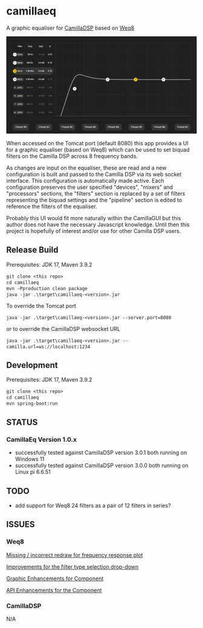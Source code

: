 # camillaeq
A graphic equaliser for [CamillaDSP](https://github.com/HEnquist/camilladsp) based on [Weq8](https://github.com/teropa/weq8)

![Screenshot](Screenshot.png)

When accessed on the Tomcat port (default 8080) this app provides a UI for a
graphic equaliser (based on Weq8) which can be used to set biquad filters on the
Camilla DSP across 8 frequency bands.

As changes are input on the equaliser,
these are read and a new configuration is built and passed to the Camilla DSP via
its web socket interface. This configuration is automatically made active.
Each configuration preserves the user specified "devices", "mixers" and "processors" sections,
the "filters" section is replaced by a set of filters representing the
biquad settings and the "pipeline" section is edited to reference the filters of the equaliser.

Probably this UI would fit more naturally within the CamillaGUI but this
author does not have the necessary Javascript knowledge.  Until then this
project is hopefully of interest and/or use for other Camilla DSP users.

## Release Build

Prerequisites: JDK 17, Maven 3.9.2

    git clone <this repo>
    cd camillaeq
    mvn -Pproduction clean package
    java -jar .\target\camillaeq-<version>.jar

To override the Tomcat port

    java -jar .\target\camillaeq-<version>.jar --server.port=8080

or to override the CamillaDSP websocket URL

    java -jar .\target\camillaeq-<version>.jar --camilla.url=ws://localhost:1234

## Development

Prerequisites: JDK 17, Maven 3.9.2

    git clone <this repo>
    cd camillaeq
    mvn spring-boot:run

## STATUS

### CamillaEq Version 1.0.x

- successfully tested against CamillaDSP version 3.0.1 both running on Windows 11
- successfully tested against CamillaDSP version 3.0.0 both running on Linux pi 6.6.51

## TODO

- add support for Weq8 24 filters as a pair of 12 filters in series?

## ISSUES

### Weq8

[Missing / incorrect redraw for frequency response plot](https://github.com/teropa/weq8/issues/5)

[Improvements for the filter type selection drop-down](https://github.com/teropa/weq8/issues/6)

[Graphic Enhancements for Component](https://github.com/teropa/weq8/issues/7)

[API Enhancements for the Component](https://github.com/teropa/weq8/issues/8)

### CamillaDSP

N/A
